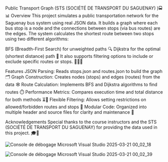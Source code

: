Public Transport Graph (STS (SOCIÉTÉ DE TRANSPORT DU SAGUENAY) )🚍📊
Overview
This project simulates a public transportation network for the Saguenay bus system using real JSON data. It builds a graph where each bus stop is a node and the connections between stops (via bus routes) are the edges. The system calculates the shortest route between two stops using two different algorithms:

BFS (Breadth-First Search) for unweighted paths 🔍
Dijkstra for the optimal (shortest distance) path 🚀
It also supports filtering options to include or exclude specific routes or stops. 🚦❌✅

Features
JSON Parsing: Reads stops.json and routes.json to build the graph 🗂️
Graph Construction: Creates nodes (stops) and edges (routes) from the data 🕸️
Route Calculation: Implements BFS and Dijkstra algorithms to find routes ⏱️
Performance Metrics: Compares execution time and total distance for both methods ⏳📏
Flexible Filtering: Allows setting restrictions on allowed/forbidden routes and stops 🚏
Modular Code: Organized into multiple header and source files for clarity and maintenance 📂

Acknowledgements
Special thanks to the course instructors and the STS (SOCIÉTÉ DE TRANSPORT DU SAGUENAY) for providing the data used in this project. 🎓🙏


![Console de débogage Microsoft Visual Studio 2025-03-21 00_02_18](https://github.com/user-attachments/assets/1cb007fb-cc87-440a-b5be-ca0fe64cbbd4)

![Console de débogage Microsoft Visual Studio 2025-03-21 00_02_39](https://github.com/user-attachments/assets/0bae8ab9-77c9-417d-ad58-aabcdddd88c6)
